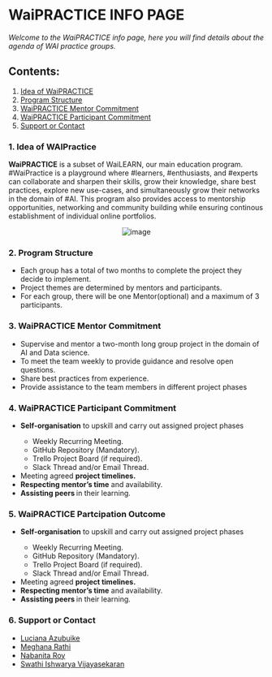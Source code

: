 <h1> WaiPRACTICE INFO PAGE</h1>
<em>Welcome to the WaiPRACTICE info page, here you will find details about the agenda of WAI practice groups.</em>

## Contents:
1. [Idea of WaiPRACTICE](#idea)<br/>
2. [Program Structure](#pst)<br/>
3. [WaiPRACTICE Mentor Commitment](#mc)<br/>
4. [WaiPRACTICE Participant Commitment](#pc)<br/>
5. [Support or Contact](#soc)<br/>

### <a name="idea">1. Idea of WAIPractice</a>
<b>WaiPRACTICE</b> is a subset of WaiLEARN, our main education program. #WaiPractice is a playground where #learners, #enthusiasts, and #experts can collaborate and sharpen their skills, grow their knowledge, share best practices, explore new use-cases, and simultaneously grow their networks in the domain of #AI. This program also provides access to mentorship opportunities, networking and community building while ensuring continous establishment of individual online portfolios. <br/>

<p align="center">
 <img src="https://user-images.githubusercontent.com/69084008/100664686-e6a5f180-334f-11eb-99fe-bd5f875d1835.png" alt="image"/>
<br/>
</p>

### <a name="pst">2. Program Structure</a>
<ul>
 <li>Each group has a total of two months to complete the project they decide to implement.</li>
 <li>Project themes are determined by mentors and participants.</li>
 <li>For each group, there will be one Mentor(optional) and a maximum of 3 participants.</li>
</ul>

### <a name="mc">3. WaiPRACTICE Mentor Commitment</a>
<ul>
 <li>Supervise and mentor a two-month long group project in the domain of AI and Data science.</li>
 <li>To meet the team weekly to provide guidance and resolve open questions.</li>
 <li>Share best practices from experience.</li>
 <li>Provide assistance to the team members in different project phases</li>
</ul>

### <a name="pc">4. WaiPRACTICE Participant Commitment</a>
<ul>
 <li><b>Self-organisation</b> to upskill and carry out assigned project phases</li>
 <ul>
  <li>Weekly Recurring Meeting.</li>
  <li>GitHub Repository (Mandatory).</li>
  <li>Trello Project Board (if required).</li>
  <li>Slack Thread and/or Email Thread.</li>
 </ul>
 <li>Meeting agreed <b>project timelines.</b></li>
 <li><b>Respecting mentor’s time</b> and availability.</li>
 <li><b>Assisting peers </b>in their learning.</li>
</ul>

### <a name="pc">5. WaiPRACTICE Partcipation Outcome</a>
<ul>
 <li><b>Self-organisation</b> to upskill and carry out assigned project phases</li>
 <ul>
  <li>Weekly Recurring Meeting.</li>
  <li>GitHub Repository (Mandatory).</li>
  <li>Trello Project Board (if required).</li>
  <li>Slack Thread and/or Email Thread.</li>
 </ul>
 <li>Meeting agreed <b>project timelines.</b></li>
 <li><b>Respecting mentor’s time</b> and availability.</li>
 <li><b>Assisting peers </b>in their learning.</li>
</ul>

### <a name="soc">6. Support or Contact</a>
<ul>
  <li><a href="https://www.linkedin.com/in/i-am-luciana-azubuike/">Luciana Azubuike</a></li>
  <li><a href="https://www.linkedin.com/in/meghana-r-04b6a6122/">Meghana Rathi</a></li>
  <li><a href="https://www.linkedin.com/in/nabanita-roy/">Nabanita Roy</a></li>
  <li><a href="https://www.linkedin.com/in/swathi-ishwarya-vijayasekaran-0a08b723/">Swathi Ishwarya Vijayasekaran</a></li>
</ul>
<br/>
